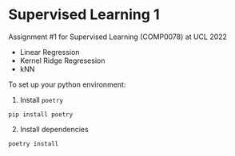 # Supervised Learning 1

Assignment #1 for Supervised Learning (COMP0078) at UCL 2022

- Linear Regression
- Kernel Ridge Regresesion
- kNN

To set up your python environment:

1. Install `poetry`

```shell
pip install poetry
```

2. Install dependencies

```shell
poetry install
```
